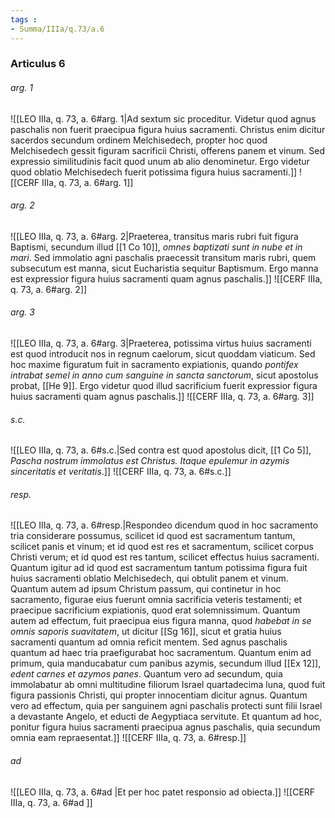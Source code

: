```yaml
---
tags : 
- Summa/IIIa/q.73/a.6
---
```


### Articulus 6

###### arg. 1
![[LEO IIIa, q. 73, a. 6#arg. 1|Ad sextum sic proceditur. Videtur quod agnus paschalis non fuerit praecipua figura huius sacramenti. Christus enim dicitur sacerdos secundum ordinem Melchisedech, propter hoc quod Melchisedech gessit figuram sacrificii Christi, offerens panem et vinum. Sed expressio similitudinis facit quod unum ab alio denominetur. Ergo videtur quod oblatio Melchisedech fuerit potissima figura huius sacramenti.]]
![[CERF IIIa, q. 73, a. 6#arg. 1]]

###### arg. 2
![[LEO IIIa, q. 73, a. 6#arg. 2|Praeterea, transitus maris rubri fuit figura Baptismi, secundum illud [[1 Co 10]], *omnes baptizati sunt in nube et in mari*. Sed immolatio agni paschalis praecessit transitum maris rubri, quem subsecutum est manna, sicut Eucharistia sequitur Baptismum. Ergo manna est expressior figura huius sacramenti quam agnus paschalis.]]
![[CERF IIIa, q. 73, a. 6#arg. 2]]

###### arg. 3
![[LEO IIIa, q. 73, a. 6#arg. 3|Praeterea, potissima virtus huius sacramenti est quod introducit nos in regnum caelorum, sicut quoddam viaticum. Sed hoc maxime figuratum fuit in sacramento expiationis, quando *pontifex intrabat semel in anno cum sanguine in sancta sanctorum*, sicut apostolus probat, [[He 9]]. Ergo videtur quod illud sacrificium fuerit expressior figura huius sacramenti quam agnus paschalis.]]
![[CERF IIIa, q. 73, a. 6#arg. 3]]

###### s.c.
![[LEO IIIa, q. 73, a. 6#s.c.|Sed contra est quod apostolus dicit, [[1 Co 5]], *Pascha nostrum immolatus est Christus. Itaque epulemur in azymis sinceritatis et veritatis*.]]
![[CERF IIIa, q. 73, a. 6#s.c.]]

###### resp.
![[LEO IIIa, q. 73, a. 6#resp.|Respondeo dicendum quod in hoc sacramento tria considerare possumus, scilicet id quod est sacramentum tantum, scilicet panis et vinum; et id quod est res et sacramentum, scilicet corpus Christi verum; et id quod est res tantum, scilicet effectus huius sacramenti. Quantum igitur ad id quod est sacramentum tantum potissima figura fuit huius sacramenti oblatio Melchisedech, qui obtulit panem et vinum. Quantum autem ad ipsum Christum passum, qui continetur in hoc sacramento, figurae eius fuerunt omnia sacrificia veteris testamenti; et praecipue sacrificium expiationis, quod erat solemnissimum. Quantum autem ad effectum, fuit praecipua eius figura manna, quod *habebat in se omnis saporis suavitatem*, ut dicitur [[Sg 16]], sicut et gratia huius sacramenti quantum ad omnia reficit mentem. Sed agnus paschalis quantum ad haec tria praefigurabat hoc sacramentum. Quantum enim ad primum, quia manducabatur cum panibus azymis, secundum illud [[Ex 12]], *edent carnes et azymos panes*. Quantum vero ad secundum, quia immolabatur ab omni multitudine filiorum Israel quartadecima luna, quod fuit figura passionis Christi, qui propter innocentiam dicitur agnus. Quantum vero ad effectum, quia per sanguinem agni paschalis protecti sunt filii Israel a devastante Angelo, et educti de Aegyptiaca servitute. Et quantum ad hoc, ponitur figura huius sacramenti praecipua agnus paschalis, quia secundum omnia eam repraesentat.]]
![[CERF IIIa, q. 73, a. 6#resp.]]

###### ad 
![[LEO IIIa, q. 73, a. 6#ad |Et per hoc patet responsio ad obiecta.]]
![[CERF IIIa, q. 73, a. 6#ad ]]

